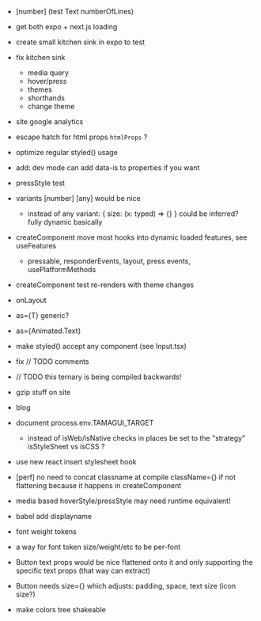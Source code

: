 - [number] (test Text numberOfLines)
- get both expo + next.js loading
- create small kitchen sink in expo to test
- fix kitchen sink
  - media query
  - hover/press
  - themes
  - shorthands
  - change theme


- site google analytics
- escape hatch for html props `htmlProps` ?
- optimize regular styled() usage
- add: dev mode can add data-is to properties if you want
- pressStyle test
- variants [number] [any] would be nice
  - instead of any variant: { size: (x: typed) => {} } could be inferred? fully dynamic basically
- createComponent move most hooks into dynamic loaded features, see useFeatures
  - pressable, responderEvents, layout, press events, usePlatformMethods
- createComponent test re-renders with theme changes
- onLayout
- as={T} generic?
- as={Animated.Text}
- make styled() accept any component (see Input.tsx)
- fix // TODO comments
- // TODO this ternary is being compiled backwards!
- gzip stuff on site
- blog
- document process.env.TAMAGUI_TARGET
  - instead of isWeb/isNative checks in places be set to the "strategy" isStyleSheet vs isCSS ?
- use new react insert stylesheet hook
- [perf] no need to concat classname at compile className={} if not flattening because it happens in createComponent
- media based hoverStyle/pressStyle may need runtime equivalent!
- babel add displayname
- font weight tokens
- a way for font token size/weight/etc to be per-font
- Button text props would be nice flattened onto it and only supporting the specific text props (that way can extract)
- Button needs size={} which adjusts: padding, space, text size (icon size?)

- make colors tree shakeable
